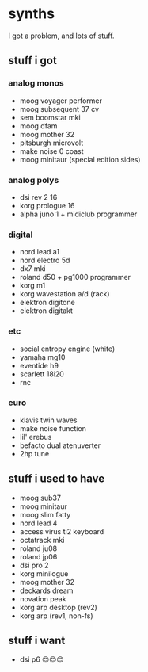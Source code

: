 # synths
I got a problem, and lots of stuff.

## stuff i got

### analog monos

* moog voyager performer
* moog subsequent 37 cv
* sem boomstar mki
* moog dfam
* moog mother 32
* pitsburgh microvolt
* make noise 0 coast
* moog minitaur (special edition sides)

### analog polys

* dsi rev 2 16
* korg prologue 16
* alpha juno 1 + midiclub programmer

### digital

* nord lead a1
* nord electro 5d
* dx7 mki
* roland d50 + pg1000 programmer
* korg m1
* korg wavestation a/d (rack)
* elektron digitone
* elektron digitakt

### etc

* social entropy engine (white)
* yamaha mg10
* eventide h9
* scarlett 18i20
* rnc

### euro

* klavis twin waves
* make noise function
* lil' erebus
* befacto dual atenuverter
* 2hp tune

## stuff i used to have

* moog sub37
* moog minitaur
* moog slim fatty
* nord lead 4
* access virus ti2 keyboard
* octatrack mki
* roland ju08
* roland jp06
* dsi pro 2
* korg minilogue
* moog mother 32
* deckards dream
* novation peak
* korg arp desktop (rev2)
* korg arp (rev1, non-fs)

## stuff i want

* dsi p6 😍😍😍
